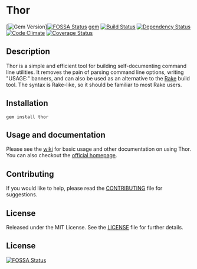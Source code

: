 Thor
====

[![Gem Version](http://img.shields.io/gem/v/thor.svg)][![FOSSA Status](https://app.fossa.io/api/projects/git%2Bhttps%3A%2F%2Fgithub.com%2Fnikolatesta%2Fthor.svg?type=shield)](https://app.fossa.io/projects/git%2Bhttps%3A%2F%2Fgithub.com%2Fnikolatesta%2Fthor?ref=badge_shield)
[gem]
[![Build Status](http://img.shields.io/travis/erikhuda/thor.svg)][travis]
[![Dependency Status](http://img.shields.io/gemnasium/erikhuda/thor.svg)][gemnasium]
[![Code Climate](http://img.shields.io/codeclimate/github/erikhuda/thor.svg)][codeclimate]
[![Coverage Status](http://img.shields.io/coveralls/erikhuda/thor.svg)][coveralls]

[gem]: https://rubygems.org/gems/thor
[travis]: http://travis-ci.org/erikhuda/thor
[gemnasium]: https://gemnasium.com/erikhuda/thor
[codeclimate]: https://codeclimate.com/github/erikhuda/thor
[coveralls]: https://coveralls.io/r/erikhuda/thor

Description
-----------
Thor is a simple and efficient tool for building self-documenting command line
utilities.  It removes the pain of parsing command line options, writing
"USAGE:" banners, and can also be used as an alternative to the [Rake][rake]
build tool.  The syntax is Rake-like, so it should be familiar to most Rake
users.

[rake]: https://github.com/ruby/rake

Installation
------------
    gem install thor

Usage and documentation
-----------------------
Please see the [wiki][] for basic usage and other documentation on using Thor. You can also checkout the [official homepage][homepage].

[wiki]: https://github.com/erikhuda/thor/wiki
[homepage]: http://whatisthor.com/

Contributing
------------
If you would like to help, please read the [CONTRIBUTING][] file for suggestions.

[contributing]: CONTRIBUTING.md

License
-------
Released under the MIT License.  See the [LICENSE][] file for further details.

[license]: LICENSE.md


## License
[![FOSSA Status](https://app.fossa.io/api/projects/git%2Bhttps%3A%2F%2Fgithub.com%2Fnikolatesta%2Fthor.svg?type=large)](https://app.fossa.io/projects/git%2Bhttps%3A%2F%2Fgithub.com%2Fnikolatesta%2Fthor?ref=badge_large)